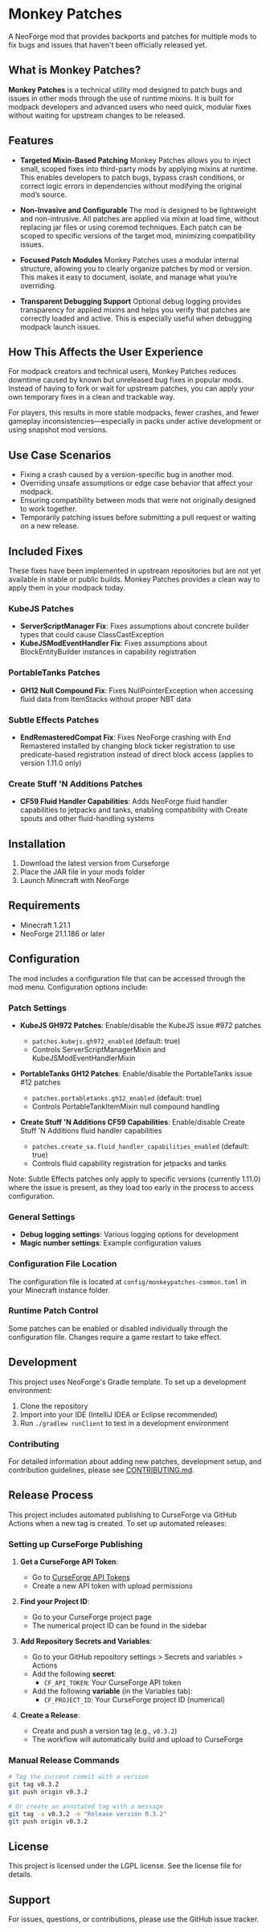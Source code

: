 # Monkey Patches

A NeoForge mod that provides backports and patches for multiple mods to fix bugs and issues that haven't been officially released yet.

## What is Monkey Patches?

**Monkey Patches** is a technical utility mod designed to patch bugs and issues in other mods through the use of runtime mixins. It is built for modpack developers and advanced users who need quick, modular fixes without waiting for upstream changes to be released.

## Features

* **Targeted Mixin-Based Patching**
  Monkey Patches allows you to inject small, scoped fixes into third-party mods by applying mixins at runtime. This enables developers to patch bugs, bypass crash conditions, or correct logic errors in dependencies without modifying the original mod’s source.

* **Non-Invasive and Configurable**
  The mod is designed to be lightweight and non-intrusive. All patches are applied via mixin at load time, without replacing jar files or using coremod techniques. Each patch can be scoped to specific versions of the target mod, minimizing compatibility issues.

* **Focused Patch Modules**
  Monkey Patches uses a modular internal structure, allowing you to clearly organize patches by mod or version. This makes it easy to document, isolate, and manage what you’re overriding.

* **Transparent Debugging Support**
  Optional debug logging provides transparency for applied mixins and helps you verify that patches are correctly loaded and active. This is especially useful when debugging modpack launch issues.

## How This Affects the User Experience

For modpack creators and technical users, Monkey Patches reduces downtime caused by known but unreleased bug fixes in popular mods. Instead of having to fork or wait for upstream patches, you can apply your own temporary fixes in a clean and trackable way.

For players, this results in more stable modpacks, fewer crashes, and fewer gameplay inconsistencies—especially in packs under active development or using snapshot mod versions.

## Use Case Scenarios

* Fixing a crash caused by a version-specific bug in another mod.
* Overriding unsafe assumptions or edge case behavior that affect your modpack.
* Ensuring compatibility between mods that were not originally designed to work together.
* Temporarily patching issues before submitting a pull request or waiting on a new release.

## Included Fixes

These fixes have been implemented in upstream repositories but are not yet available in stable or public builds. Monkey Patches provides a clean way to apply them in your modpack today.

### KubeJS Patches
- **ServerScriptManager Fix**: Fixes assumptions about concrete builder types that could cause ClassCastException
- **KubeJSModEventHandler Fix**: Fixes assumptions about BlockEntityBuilder instances in capability registration

### PortableTanks Patches
- **GH12 Null Compound Fix**: Fixes NullPointerException when accessing fluid data from ItemStacks without proper NBT data

### Subtle Effects Patches
- **EndRemasteredCompat Fix**: Fixes NeoForge crashing with End Remastered installed by changing block ticker registration to use predicate-based registration instead of direct block access (applies to version 1.11.0 only)

### Create Stuff 'N Additions Patches
- **CF59 Fluid Handler Capabilities**: Adds NeoForge fluid handler capabilities to jetpacks and tanks, enabling compatibility with Create spouts and other fluid-handling systems

## Installation

1. Download the latest version from Curseforge
2. Place the JAR file in your mods folder
3. Launch Minecraft with NeoForge

## Requirements

- Minecraft 1.21.1
- NeoForge 21.1.186 or later

## Configuration

The mod includes a configuration file that can be accessed through the mod menu. Configuration options include:

### Patch Settings
- **KubeJS GH972 Patches**: Enable/disable the KubeJS issue #972 patches
  - `patches.kubejs.gh972_enabled` (default: true)
  - Controls ServerScriptManagerMixin and KubeJSModEventHandlerMixin

- **PortableTanks GH12 Patches**: Enable/disable the PortableTanks issue #12 patches
  - `patches.portabletanks.gh12_enabled` (default: true)
  - Controls PortableTankItemMixin null compound handling

- **Create Stuff 'N Additions CF59 Capabilities**: Enable/disable Create Stuff 'N Additions fluid handler capabilities
  - `patches.create_sa.fluid_handler_capabilities_enabled` (default: true)
  - Controls fluid capability registration for jetpacks and tanks
  
Note: Subtle Effects patches only apply to specific versions (currently 1.11.0) where the issue is present, as they load too early in the process to access configuration.

### General Settings
- **Debug logging settings**: Various logging options for development
- **Magic number settings**: Example configuration values

### Configuration File Location
The configuration file is located at `config/monkeypatches-common.toml` in your Minecraft instance folder.

### Runtime Patch Control
Some patches can be enabled or disabled individually through the configuration file. Changes require a game restart to take effect.

## Development

This project uses NeoForge's Gradle template. To set up a development environment:

1. Clone the repository
2. Import into your IDE (IntelliJ IDEA or Eclipse recommended)
3. Run `./gradlew runClient` to test in a development environment

### Contributing

For detailed information about adding new patches, development setup, and contribution guidelines, please see [CONTRIBUTING.md](CONTRIBUTING.md).

## Release Process

This project includes automated publishing to CurseForge via GitHub Actions when a new tag is created. To set up automated releases:

### Setting up CurseForge Publishing

1. **Get a CurseForge API Token**:
   - Go to [CurseForge API Tokens](https://www.curseforge.com/account/api-tokens)
   - Create a new API token with upload permissions

2. **Find your Project ID**:
   - Go to your CurseForge project page
   - The numerical project ID can be found in the sidebar

3. **Add Repository Secrets and Variables**:
   - Go to your GitHub repository settings > Secrets and variables > Actions
   - Add the following **secret**:
     - `CF_API_TOKEN`: Your CurseForge API token
   - Add the following **variable** (in the Variables tab):
     - `CF_PROJECT_ID`: Your CurseForge project ID (numerical)

4. **Create a Release**:
   - Create and push a version tag (e.g., `v0.3.2`)
   - The workflow will automatically build and upload to CurseForge

### Manual Release Commands
```bash
# Tag the current commit with a version
git tag v0.3.2
git push origin v0.3.2

# Or create an annotated tag with a message
git tag -a v0.3.2 -m "Release version 0.3.2"
git push origin v0.3.2
```

## License

This project is licensed under the LGPL license. See the license file for details.

## Support

For issues, questions, or contributions, please use the GitHub issue tracker.
